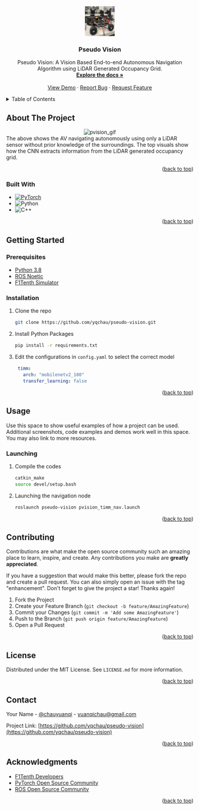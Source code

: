 <a name="readme-top"></a>

<!-- [![Contributors][contributors-shield]][contributors-url]
[![Forks][forks-shield]][forks-url]
[![Stargazers][stars-shield]][stars-url]
[![Issues][issues-shield]][issues-url]
[![MIT License][license-shield]][license-url]
[![LinkedIn][linkedin-shield]][linkedin-url]
 -->

<!-- PROJECT LOGO -->
<br />
<div align="center">
  <a href="https://github.com/yqchau/pseudo-vision">
    <img src="images/vehicle.jpeg" alt="Logo" width="80" height="80">
  </a>

<h3 align="center">Pseudo Vision</h3>

  <p align="center">
    Pseudo Vision: A Vision Based End-to-end Autonomous Navigation Algorithm using LiDAR Generated Occupancy Grid.
    <br />
    <a href="https://github.com/yqchau/pseudo-vision"><strong>Explore the docs »</strong></a>
    <br />
    <br />
    <a href="https://github.com/yqchau/pseudo-vision">View Demo</a>
    ·
    <a href="https://github.com/yqchau/pseudo-vision/issues">Report Bug</a>
    ·
    <a href="https://github.com/yqchau/pseudo-vision/issues">Request Feature</a>
  </p>
</div>



<!-- TABLE OF CONTENTS -->
<details>
  <summary>Table of Contents</summary>
  <ol>
    <li>
      <a href="#about-the-project">About The Project</a>
      <ul>
        <li><a href="#built-with">Built With</a></li>
      </ul>
    </li>
    <li>
      <a href="#getting-started">Getting Started</a>
      <ul>
        <li><a href="#prerequisites">Prerequisites</a></li>
        <li><a href="#installation">Installation</a></li>
      </ul>
    </li>
    <li><a href="#usage">Usage</a></li>
    <li><a href="#contributing">Contributing</a></li>
    <li><a href="#license">License</a></li>
    <li><a href="#contact">Contact</a></li>
    <li><a href="#acknowledgments">Acknowledgments</a></li>
  </ol>
</details>



<!-- ABOUT THE PROJECT -->
## About The Project
<div align="center" >
  <img src="images/pvision.gif" alt="pvision_gif" width="500" height="500">
</div>
The above shows the AV navigating autonomously using only a LiDAR sensor without prior knowledge of the surroundings. The top visuals show how the CNN extracts information from the LiDAR generated occupancy grid.

<p align="right">(<a href="#readme-top">back to top</a>)</p>



### Built With
* [![PyTorch][torch]][torch-url]
* ![Python](https://img.shields.io/badge/python-3670A0?style=for-the-badge&logo=python&logoColor=ffdd54)
* ![C++](https://img.shields.io/badge/c++-%2300599C.svg?style=for-the-badge&logo=c%2B%2B&logoColor=white)


<p align="right">(<a href="#readme-top">back to top</a>)</p>



<!-- GETTING STARTED -->
## Getting Started

### Prerequisites


* [Python 3.8](https://www.python.org/downloads/)
* [ROS Noetic](http://wiki.ros.org/noetic/Installation)
* [F1Tenth Simulator](https://github.com/f1tenth/f1tenth_simulator)

### Installation
1. Clone the repo
   ```sh
   git clone https://github.com/yqchau/pseudo-vision.git
   ```
2. Install Python Packages
   ```sh
   pip install -r requirements.txt
   ```
3. Edit the configurations in `config.yaml` to select the correct model
   ```yaml
    timm:
      arch: "mobilenetv2_100"
      transfer_learning: false
   ```

<p align="right">(<a href="#readme-top">back to top</a>)</p>



<!-- USAGE EXAMPLES -->
## Usage

Use this space to show useful examples of how a project can be used. Additional screenshots, code examples and demos work well in this space. You may also link to more resources.

### Launching
1. Compile the codes
   ```sh
   catkin_make
   source devel/setup.bash
   ```
2. Launching the navigation node
   ```sh
   roslaunch pseudo-vision pvision_timm_nav.launch
   ```

<p align="right">(<a href="#readme-top">back to top</a>)</p>






<!-- CONTRIBUTING -->
## Contributing

Contributions are what make the open source community such an amazing place to learn, inspire, and create. Any contributions you make are **greatly appreciated**.

If you have a suggestion that would make this better, please fork the repo and create a pull request. You can also simply open an issue with the tag "enhancement".
Don't forget to give the project a star! Thanks again!

1. Fork the Project
2. Create your Feature Branch (`git checkout -b feature/AmazingFeature`)
3. Commit your Changes (`git commit -m 'Add some AmazingFeature'`)
4. Push to the Branch (`git push origin feature/AmazingFeature`)
5. Open a Pull Request

<p align="right">(<a href="#readme-top">back to top</a>)</p>



<!-- LICENSE -->
## License

Distributed under the MIT License. See `LICENSE.md` for more information.

<p align="right">(<a href="#readme-top">back to top</a>)</p>



<!-- CONTACT -->
## Contact

Your Name - [@chauyuanqi](https://twitter.com/chauyuanqi) - yuanqichau@gmail.com

Project Link: [https://github.com/yqchau/pseudo-vision](https://github.com/yqchau/pseudo-vision)

<p align="right">(<a href="#readme-top">back to top</a>)</p>



<!-- ACKNOWLEDGMENTS -->
## Acknowledgments

* [F1Tenth Developers](https://f1tenth.org)
* [PyTorch Open Source Community](https://pytorch.org)
* [ROS Open Source Community](http://wiki.ros.org/Documentation)

<p align="right">(<a href="#readme-top">back to top</a>)</p>



<!-- MARKDOWN LINKS & IMAGES -->
<!-- https://www.markdownguide.org/basic-syntax/#reference-style-links -->
[contributors-shield]: https://img.shields.io/github/contributors/yqchau/pseudo-vision.svg?style=for-the-badge
[contributors-url]: https://github.com/yqchau/pseudo-vision/graphs/contributors
[forks-shield]: https://img.shields.io/github/forks/yqchau/pseudo-vision.svg?style=for-the-badge
[forks-url]: https://github.com/yqchau/pseudo-vision/network/members
[stars-shield]: https://img.shields.io/github/stars/yqchau/pseudo-vision.svg?style=for-the-badge
[stars-url]: https://github.com/yqchau/pseudo-vision/stargazers
[issues-shield]: https://img.shields.io/github/issues/yqchau/pseudo-vision.svg?style=for-the-badge
[issues-url]: https://github.com/yqchau/pseudo-vision/issues
[license-shield]: https://img.shields.io/github/license/othneildrew/Best-README-Template.svg?style=for-the-badge
[license-url]: https://github.com/yqchau/pseudo-vision/blob/master/LICENSE.md
[linkedin-shield]: https://img.shields.io/badge/-LinkedIn-black.svg?style=for-the-badge&logo=linkedin&colorB=555
[linkedin-url]: https://linkedin.com/in/yuanqichau
[product-screenshot]: images/screenshot.png
[torch]: https://img.shields.io/badge/PyTorch-%23EE4C2C.svg?style=for-the-badge&logo=PyTorch&logoColor=white
[torch-url]: https://pytorch.org
